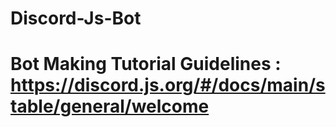 # Discord-Js-Bot
# Bot Making Tutorial Guidelines : https://discord.js.org/#/docs/main/stable/general/welcome
